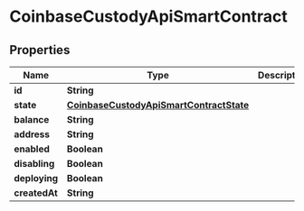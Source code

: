 
# CoinbaseCustodyApiSmartContract

## Properties
Name | Type | Description | Notes
------------ | ------------- | ------------- | -------------
**id** | **String** |  |  [optional]
**state** | [**CoinbaseCustodyApiSmartContractState**](CoinbaseCustodyApiSmartContractState.md) |  |  [optional]
**balance** | **String** |  |  [optional]
**address** | **String** |  |  [optional]
**enabled** | **Boolean** |  |  [optional]
**disabling** | **Boolean** |  |  [optional]
**deploying** | **Boolean** |  |  [optional]
**createdAt** | **String** |  |  [optional]



